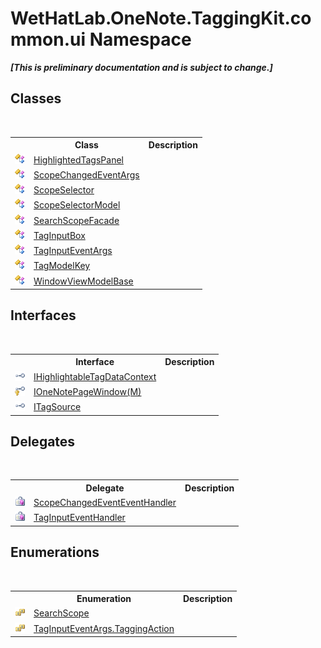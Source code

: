# WetHatLab.OneNote.TaggingKit.common.ui Namespace
 _**\[This is preliminary documentation and is subject to change.\]**_

## Classes
&nbsp;<table><tr><th></th><th>Class</th><th>Description</th></tr><tr><td>![Public class](media/pubclass.gif "Public class")</td><td><a href="1ffdd49a-8be7-2721-c076-b0ac663ecd27.md">HighlightedTagsPanel</a></td><td /></tr><tr><td>![Public class](media/pubclass.gif "Public class")</td><td><a href="0ed6b2b0-d167-21b2-6d58-93d82ec7037b.md">ScopeChangedEventArgs</a></td><td /></tr><tr><td>![Public class](media/pubclass.gif "Public class")</td><td><a href="52a2d8d2-55e2-9027-0a99-647fce31cb61.md">ScopeSelector</a></td><td /></tr><tr><td>![Public class](media/pubclass.gif "Public class")</td><td><a href="d90f84ae-94ee-8317-7f04-e9115a7ff7d8.md">ScopeSelectorModel</a></td><td /></tr><tr><td>![Public class](media/pubclass.gif "Public class")</td><td><a href="57a56b2b-da79-0ede-fe0f-b91d1640cc22.md">SearchScopeFacade</a></td><td /></tr><tr><td>![Public class](media/pubclass.gif "Public class")</td><td><a href="8c43e75b-07b3-f855-ea15-72dde6bb8e11.md">TagInputBox</a></td><td /></tr><tr><td>![Public class](media/pubclass.gif "Public class")</td><td><a href="636c3979-dedc-2fb6-695e-4976b009150e.md">TagInputEventArgs</a></td><td /></tr><tr><td>![Public class](media/pubclass.gif "Public class")</td><td><a href="3f27eb3e-174d-da80-683c-25f58841f408.md">TagModelKey</a></td><td /></tr><tr><td>![Public class](media/pubclass.gif "Public class")</td><td><a href="874446c0-97b5-9b14-77fa-860013f5467d.md">WindowViewModelBase</a></td><td /></tr></table>

## Interfaces
&nbsp;<table><tr><th></th><th>Interface</th><th>Description</th></tr><tr><td>![Public interface](media/pubinterface.gif "Public interface")</td><td><a href="ea720471-b128-4927-e7a0-f4b1418c5ca4.md">IHighlightableTagDataContext</a></td><td /></tr><tr><td>![Protected interface](media/protinterface.gif "Protected interface")</td><td><a href="03ddb89a-4153-4a23-e8e1-456e3a9cff57.md">IOneNotePageWindow(M)</a></td><td /></tr><tr><td>![Public interface](media/pubinterface.gif "Public interface")</td><td><a href="66415d03-ea1e-bdf0-d2f6-bd3f122359ba.md">ITagSource</a></td><td /></tr></table>

## Delegates
&nbsp;<table><tr><th></th><th>Delegate</th><th>Description</th></tr><tr><td>![Public delegate](media/pubdelegate.gif "Public delegate")</td><td><a href="2268d3a3-16ea-c6de-e1c1-afefe9744fd4.md">ScopeChangedEventEventHandler</a></td><td /></tr><tr><td>![Public delegate](media/pubdelegate.gif "Public delegate")</td><td><a href="aecba4bc-fb34-c1c2-620e-d6a8deb22511.md">TagInputEventHandler</a></td><td /></tr></table>

## Enumerations
&nbsp;<table><tr><th></th><th>Enumeration</th><th>Description</th></tr><tr><td>![Public enumeration](media/pubenumeration.gif "Public enumeration")</td><td><a href="4760e4a7-2567-13e1-859f-377774327115.md">SearchScope</a></td><td /></tr><tr><td>![Public enumeration](media/pubenumeration.gif "Public enumeration")</td><td><a href="efce7677-49f9-01b6-8580-66d3e1378ad1.md">TagInputEventArgs.TaggingAction</a></td><td /></tr></table>&nbsp;
